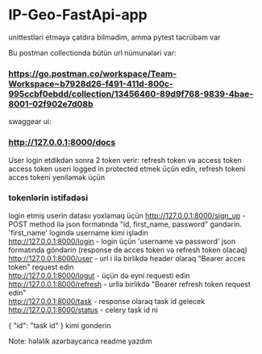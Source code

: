 # IP-Geo-FastApi-app

unittestləri etməyə çatdıra bilmədim, amma pytest təcrübəm var

Bu postman collectionda bütün url nümunələri var:
### https://go.postman.co/workspace/Team-Workspace~b7928d26-f491-411d-800c-995ccbf0ebdd/collection/13456460-89d9f768-9839-4bae-8001-02f902e7d08b




swaggear ui:
### http://127.0.0.1:8000/docs


User login etdikdən sonra 2 token verir: refresh token və access token
access token useri logged in protected etmek üçün edin, refresh tokeni acces tokeni yeniləmək üçün

### tokenlərin istifadəsi

login etmiş userin datasıı yoxlamaq üçün
http://127.0.0.1:8000/sign_up   -  POST method ilə  json formatında  "id, first_name, password" gəndərin. 'first_name' logində username kimi işlədin<br />
http://127.0.0.1:8000/login     -  login üçün 'username və password'  json formatında göndərin  (response de acces token və refresh token olacaq)<br />
http://127.0.0.1:8000/user      -  url i ilə birlikdə header olaraq "Bearer acces token" request edin <br />
http://127.0.0.1:8000/logut     -  üçün də eyni requesti edin <br />
http://127.0.0.1:8000/refresh   -  urllə birlikdə "Bearer refresh token request edin" <br />
http://127.0.0.1:8000/task      -  response olaraq task id gelecek <br />
http://127.0.0.1:8000/status    -  celery task id ni  <br />

{
    "id": "task id"
}
kimi gonderin

Note: hələlik azərbaycanca readme yazdım
